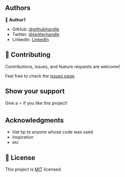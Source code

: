 

## Authors

👤 **Author1**

- GitHub: [@githubhandle](https://github.com/sj1978)
- Twitter: [@twitterhandle](https://twitter.com/AmorosoAnibal)
- LinkedIn: [LinkedIn](https://www.linkedin.com/in/anibalamoroso/)



## 🤝 Contributing

Contributions, issues, and feature requests are welcome!

Feel free to check the [issues page](../../issues/).

## Show your support

Give a ⭐️ if you like this project!

## Acknowledgments

- Hat tip to anyone whose code was used
- Inspiration
- etc

## 📝 License

This project is [MIT](./MIT.md) licensed.
